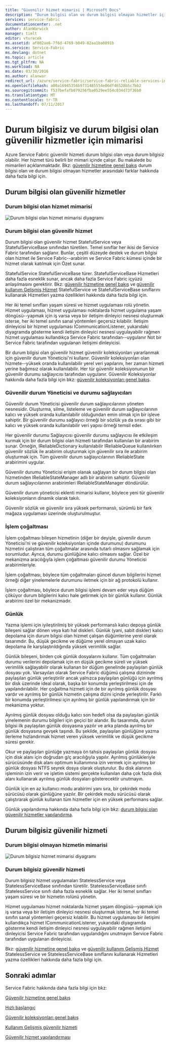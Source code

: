 ```yaml
---
title: "Güvenilir hizmet mimarisi | Microsoft Docs"
description: "Durum bilgisi olan ve durum bilgisi olmayan hizmetler için güvenilir hizmet mimarisine genel bakış"
services: service-fabric
documentationcenter: .net
author: AlanWarwick
manager: timlt
editor: vturecek
ms.assetid: af002ae6-7f6d-4769-b049-82aa1ba0891b
ms.service: Service-Fabric
ms.devlang: dotnet
ms.topic: article
ms.tgt_pltfrm: NA
ms.workload: NA
ms.date: 03/30/2016
ms.author: alanwar
redirect_url: /azure/service-fabric/service-fabric-reliable-services-introduction
ms.openlocfilehash: a00a16945356b9731485554e06df46528b5c7bb2
ms.sourcegitcommit: f537befafb079256fba0529ee554c034d73f36b0
ms.translationtype: MT
ms.contentlocale: tr-TR
ms.lasthandoff: 07/11/2017
---
```

# <a name="architecture-for-stateful-and-stateless-reliable-services"></a>Durum bilgisiz ve durum bilgisi olan güvenilir hizmetler için mimarisi
Azure Service Fabric güvenilir hizmeti durum bilgisi olan veya durum bilgisiz olabilir. Her hizmet türü belirli bir mimari içinde çalışır. Bu makalede bu mimarileri açıklanmaktadır.
Bkz: [güvenilir hizmetine genel bakış](service-fabric-reliable-services-introduction.md) durum bilgisi olan ve durum bilgisi olmayan hizmetler arasındaki farklar hakkında daha fazla bilgi için.

## <a name="stateful-reliable-services"></a>Durum bilgisi olan güvenilir hizmetler
### <a name="architecture-of-a-stateful-service"></a>Durum bilgisi olan hizmet mimarisi
![Durum bilgisi olan hizmet mimarisi diyagramı](./media/service-fabric-reliable-services-platform-architecture/reliable-stateful-service-architecture.png)

### <a name="stateful-reliable-service"></a>Durum bilgisi olan güvenilir hizmet
Durum bilgisi olan güvenilir hizmet StatefulService veya StatefulServiceBase sınıfından türetilen. Temel sınıflar her ikisi de Service Fabric tarafından sağlanır. Bunlar, çeşitli düzeyde destek ve durum bilgisi olan hizmet ile Service Fabric--arabirim ve Service Fabric kümesi içinde bir hizmet olarak katılmak için Özet sunar.

StatefulService StatefulServiceBase türer. StatefulServiceBase Hizmetleri daha fazla esneklik sunar, ancak daha fazla Service Fabric içyüzü anlaşılmasını gerektirir.
Bkz: [güvenilir hizmetine genel bakış](service-fabric-reliable-services-introduction.md) ve [güvenilir kullanım Gelişmiş Hizmet](service-fabric-reliable-services-advanced-usage.md) StatefulService ve StatefulServiceBase sınıflarını kullanarak Hizmetleri yazma özellikleri hakkında daha fazla bilgi için.

Her iki temel sınıfları yaşam süresi ve hizmet uygulaması rolü yönetin. Hizmet uygulaması, hizmet uygulaması noktalarda hizmet uygulama yaşam döngüsü--yapmak için iş varsa veya bir iletişim dinleyici nesnesi oluşturmak isterse, her iki temel sınıfın sanal yöntemleri geçersiz kılabilir. İletişim dinleyicisi bir hizmet uygulaması ICommunicationListener, yukarıdaki diyagramda gösterme kendi iletişim dinleyici nesnesi uygulayabilir rağmen hizmet uygulaması kullandıkça Service Fabric tarafından--uygulanır Not bir Service Fabric tarafından uygulanan iletişimi dinleyicisi.

Bir durum bilgisi olan güvenilir hizmet güvenilir koleksiyonları yararlanmak için güvenilir durum Yöneticisi'ni kullanır. Güvenilir koleksiyonları olan hizmete--yüksek oranda kullanılabilir yerel veri yapılarını, her zaman hizmeti yerine bağımsız olarak kullanılabilir. Her tür güvenilir koleksiyonunun bir güvenilir durumu sağlayıcısı tarafından uygulanır.
Güvenilir Koleksiyonlar hakkında daha fazla bilgi için bkz: [güvenilir koleksiyonları genel bakış](service-fabric-reliable-services-reliable-collections.md).

### <a name="reliable-state-manager-and-state-providers"></a>Güvenilir durum Yöneticisi ve durumu sağlayıcıları
Güvenilir durum Yöneticisi güvenilir durum sağlayıcılarının yöneten nesnesidir. Oluşturma, silme, listeleme ve güvenilir durum sağlayıcılarının kalıcı ve yüksek oranda kullanılabilir olduğundan emin olmak için bir işleve sahiptir. Bir güvenilir durumu sağlayıcı örneği bir sözlük ya da sırası gibi bir kalıcı ve yüksek oranda kullanılabilir veri yapısı örneği temsil eder.

Her güvenilir durumu Sağlayıcısı güvenilir durumu sağlayıcısı ile etkileşim kurmak için bir durum bilgisi olan hizmeti tarafından kullanılan bir arabirim sunar. Örneğin, IReliableDictionary kullanılabilir IReliableQueue kullanılırken güvenilir sözlük ile arabirim oluşturmak için güvenilir sıra ile arabirim oluşturmak için. Tüm güvenilir durum sağlayıcılarının IReliableState arabirimini uygular.

Güvenilir durumu Yöneticisi erişim olanak sağlayan bir durum bilgisi olan hizmetinden IReliableStateManager adlı bir arabirim sahiptir. Güvenilir durum sağlayıcılarının arabirimleri IReliableStateManager döndürülür.

Güvenilir durum yöneticisi eklenti mimarisi kullanır, böylece yeni tür güvenilir koleksiyonların dinamik olarak takılı.

Güvenilir sözlük ve güvenilir sıra yüksek performanslı, sürümlü bir fark mağaza uygulaması üzerinde oluşturulmuştur.

### <a name="transactional-replicator"></a>İşlem çoğaltması
İşlem çoğaltması bileşen hizmetinin (diğer bir deyişle, güvenilir durum Yöneticisi'ni ve güvenilir koleksiyonları içinde durumunu) durumunu hizmetini çalıştıran tüm çoğaltmalar arasında tutarlı olmasını sağlamak için sorumludur. Ayrıca, durumu günlüğüne kalıcı olmasını sağlar. Özel bir mekanizma aracılığıyla işlem çoğaltması güvenilir durumu Yöneticisi arabirimleriyle.

İşlem çoğaltması, böylece tüm çoğaltmaları güncel durum bilgilerini hizmet örneği diğer yinelemelerle durumunu iletmek için bir ağ protokolü kullanır.

İşlem çoğaltması, böylece durum bilgisi işlemi devam eder veya düğüm çöküyor durum bilgilerini kalıcı hale getirmek için bir günlük kullanır. Günlük arabirimi özel bir mekanizmadır.

### <a name="log"></a>Günlük
Yazma işlemi için iyileştirilmiş bir yüksek performanslı kalıcı depoya günlük bileşeni sağlar dönen veya katı hal diskleri.  Günlük (yani, sabit diskler) kalıcı depolama için durum bilgisi olan hizmet çalışan düğümlerine yerel olarak tasarımdır. Bu, düşük gecikme ve düğüme yerel olmayan uzak kalıcı depolama ile karşılaştırıldığında yüksek verimlilik sağlar.

Günlük bileşeni, birden çok günlük dosyalarını kullanır. Tüm çoğaltmaları durumu verilerini depolamak için en düşük gecikme süreli ve yüksek verimlilik sağlayabilir olarak kullanan bir düğüm genelinde paylaşılan günlük dosyası yok. Varsayılan olarak Service Fabric düğümü çalışma dizininde paylaşılan günlük yerleştirilir ancak yalnızca paylaşılan günlüğü için ayrılmış bir disk üzerinde ideal olarak, başka bir konumda yerleştirilmesi için de yapılandırılabilir. Her çoğaltma hizmeti için de bir ayrılmış günlük dosyası vardır ve ayrılmış bir günlük hizmetin çalışma dizini içinde yerleştirilir. Farklı bir konumda yerleştirilmesi için ayrılmış bir günlük yapılandırmak için bir mekanizma yoktur.

Ayrılmış günlük dosyası olduğu kalıcı son hedefi olsa da paylaşılan günlük yinelemenin durumu bilgileri için geçici bir alandır. Bu tasarımda, durum bilgisi ilk paylaşılan günlük dosyasına yazılır ve arka planda ayrılmış bir günlük dosyasına gevşek taşındı. Bu şekilde, paylaşılan günlüğüne yazma ilerleme hızlandırmak hizmet veren yüksek verimlilik ve düşük gecikme süresi gerekir.

Okur ve paylaşılan günlüğe yazmaya ön tahsis paylaşılan günlük dosyası için disk alanı için doğrudan g/ç aracılığıyla yapılır. Ayrılmış günlükleriyle sürücüsünde disk alanı optimum kullanımına izin vermek için ayrılmış bir günlük dosyası NTFS seyrek dosya olarak oluşturulur. Bu disk alanının işleminin izin verir ve işletim sistemi gerçekte kullanılan daha çok fazla disk alanı kullanarak ayrılmış günlük dosyaları gösterecektir unutmayın.

Günlük için en az kullanıcı modu arabirimi yanı sıra, bir çekirdek modu sürücüsü olarak günlüğüne yazılır. Bir çekirdek modu sürücüsü olarak çalıştırarak günlük kullanan tüm hizmetler için en yüksek performans sağlar.

Günlük yapılandırma hakkında daha fazla bilgi için bkz: [durum bilgisi olan güvenilir hizmetler yapılandırma](service-fabric-reliable-services-configuration.md).

## <a name="stateless-reliable-service"></a>Durum bilgisiz güvenilir hizmeti
### <a name="architecture-of-a-stateless-service"></a>Durum bilgisi olmayan hizmetin mimarisi
![Durum bilgisiz hizmet mimarisi diyagramı](./media/service-fabric-reliable-services-platform-architecture/reliable-stateless-service-architecture.png)

### <a name="stateless-reliable-service"></a>Durum bilgisiz güvenilir hizmeti
Durum bilgisiz hizmet uygulamaları StatelessService veya StatelessServiceBase sınıfından türetilir. StatelessServiceBase sınıfı StatelessService sınıfı daha fazla esneklik sağlar.
Her iki temel sınıfları yaşam süresi ve bir hizmetin rolünü yönetin.

Hizmet uygulaması hizmet noktalarda hizmet yaşam döngüsü--yapmak için iş varsa veya bir iletişim dinleyici nesnesi oluşturmak isterse, her iki temel sınıfın sanal yöntemleri geçersiz kılabilir. Bu hizmet uygulaması bir iletişimi kullandıkça hizmet ICommunicationListener, yukarıdaki diyagramda gösterme kendi iletişim dinleyici nesnesi uygulayabilir rağmen iletişimi dinleyicisi Service Fabric tarafından uygulandığını unutmayın Service Fabric tarafından uygulanan dinleyicisi.

Bkz: [güvenilir hizmetine genel bakış](service-fabric-reliable-services-introduction.md) ve [güvenilir kullanım Gelişmiş Hizmet](service-fabric-reliable-services-advanced-usage.md) StatelessService ve StatelessServiceBase sınıflarını kullanarak Hizmetleri yazma özellikleri hakkında daha fazla bilgi için.

<!--Every topic should have next steps and links to the next logical set of content to keep the customer engaged-->
## <a name="next-steps"></a>Sonraki adımlar
Service Fabric hakkında daha fazla bilgi için bkz:

[Güvenilir hizmetine genel bakış](service-fabric-reliable-services-introduction.md)

[Hızlı başlangıç](service-fabric-reliable-services-quick-start.md)

[Güvenilir koleksiyonları genel bakış](service-fabric-reliable-services-reliable-collections.md)

[Kullanım Gelişmiş güvenilir hizmeti](service-fabric-reliable-services-advanced-usage.md)

[Güvenilir hizmet yapılandırması](service-fabric-reliable-services-configuration.md)  


